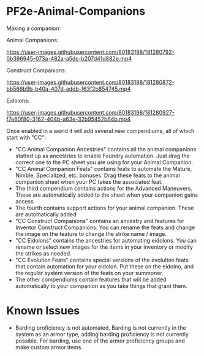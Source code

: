 # PF2e-Animal-Companions

Making a companion:

Animal Companions:

https://user-images.githubusercontent.com/80183198/181280792-0b396945-073a-482a-a5dc-b207d41d882e.mp4

Construct Companions:

https://user-images.githubusercontent.com/80183198/181280872-bb566b9b-b40a-407d-addb-f63f2b854745.mp4

Eidolons:

https://user-images.githubusercontent.com/80183198/181280927-f7e80f80-3162-404b-a63e-32b95452b84b.mp4

Once enabled in a world it will add several new compendiums, all of which start with "CC":
- "CC Animal Companion Ancestries" contains all the animal companions statted up as ancestries to enable Foundry automation.  Just drag the correct one to the PC sheet you are using for your Animal Companion.
- "CC Animal Companion Feats" contains feats to automate the Mature, Nimble, Specialized, etc. bonuses.  Drag these feats to the animal companion sheet when your PC takes the associated feat.
- The third compendium contains actions for the Advanced Maneuvers. These are automatically added to the sheet when your companion gains access.
- The fourth contains support actions for your animal companion.  These are automatically added.
- "CC Construct Companions" contains an ancestry and features for Inventor Construct Companions. You can rename the feats and change the image on the feature to change the strike name / image.
- "CC Eidolons" contains the ancestries for automating eidolons. You can rename or select new images for the items in your inventory or modify the strikes as needed.
- "CC Evolution Feats" contains special versions of the evolution feats that contain automation for your eidolon. Put these on the eidolno, and the regular system version of the feats on your summoner.
- The other compendiums contain features that will be added automatically to your companion as you take things that grant them.

# Known Issues
- Barding proficiency is not automated.  Barding is not currently in the system as an armor type, adding barding proficiency is not currently possible.  For barding, use one of the armor proficiency groups and make custom armor items.
